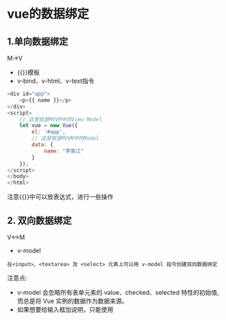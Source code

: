 # vue的数据绑定

## 1.单向数据绑定
M->V
- {{}}模板
- v-bind、v-html、v-text指令


``` js
<div id="app">
    <p>{{ name }}</p>
</div>
<script>
    // 这里就是MVVM中的View Model
    let vue = new Vue({
        el: '#app',
        // 这里就是MVVM中的Model
        data: {
            name: "李南江"
        }
    });
</script>
</body>
</html>
```
注意{{}}中可以放表达式，进行一些操作

## 2. 双向数据绑定

V<->M
- v-model

```
在<input>、<textarea> 及 <select> 元素上可以用 v-model 指令创建双向数据绑定
```

注意点: 
- v-model 会忽略所有表单元素的 value、checked、selected 特性的初始值,而总是将 Vue 实例的数据作为数据来源。
- 如果想要给输入框加说明，只能使用